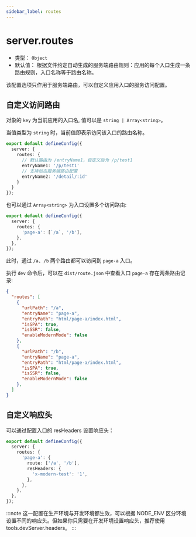 ```yaml
---
sidebar_label: routes
---
```


# server.routes

* 类型： `Object`
* 默认值： 根据文件约定自动生成的服务端路由规则：应用的每个入口生成一条路由规则，入口名称等于路由名称。

该配置选项只作用于服务端路由，可以自定义应用入口的服务访问配置。

## 自定义访问路由

对象的 `key` 为当前应用的入口名, 值可以是 `string | Array<string>`。

当值类型为 `string` 时，当前值即表示访问该入口的路由名称。

```typescript title="modern.config.ts"
export default defineConfig({
  server: {
    routes: {
      // 默认路由为 /entryName1，自定义后为 /p/test1
      entryName1: '/p/test1'
      // 支持动态服务端路由配置
      entryName2: '/detail/:id'
    }
  }
});
```

也可以通过 `Array<string>` 为入口设置多个访问路由:

```typescript title="modern.config.ts"
export default defineConfig({
  server: {
    routes: {
      'page-a': [`/a`, '/b'],
    },
  },
});
```

此时，通过 `/a`、`/b` 两个路由都可以访问到 `page-a` 入口。

执行 `dev` 命令后，可以在 `dist/route.json` 中查看入口 `page-a` 存在两条路由记录:

```json
{
  "routes": [
    {
      "urlPath": "/a",
      "entryName": "page-a",
      "entryPath": "html/page-a/index.html",
      "isSPA": true,
      "isSSR": false,
      "enableModernMode": false
    },
    {
      "urlPath": "/b",
      "entryName": "page-a",
      "entryPath": "html/page-a/index.html",
      "isSPA": true,
      "isSSR": false,
      "enableModernMode": false
    },
  ]
}
```

## 自定义响应头

可以通过配置入口的 resHeaders 设置响应头：

```typescript title="modern.config.ts"
export default defineConfig({
  server: {
    routes: {
      'page-a': {
        route: ['/a', '/b'],
        resHeaders: {
          'x-modern-test': '1',
        },
      },
    },
  },
});
```

:::note
这一配置在生产环境与开发环境都生效，可以根据 NODE_ENV 区分环境设置不同的响应头。但如果你只需要在开发环境设置响应头，推荐使用 tools.devServer.headers。
:::

